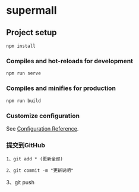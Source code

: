 # supermall

## Project setup
```
npm install
```

### Compiles and hot-reloads for development
```
npm run serve
```

### Compiles and minifies for production
```
npm run build
```

### Customize configuration
See [Configuration Reference](https://cli.vuejs.org/config/).

### 提交到GitHub
```
1、git add * (更新全部)
```
```
2、git commit -m "更新说明"
```
3、git push
```
